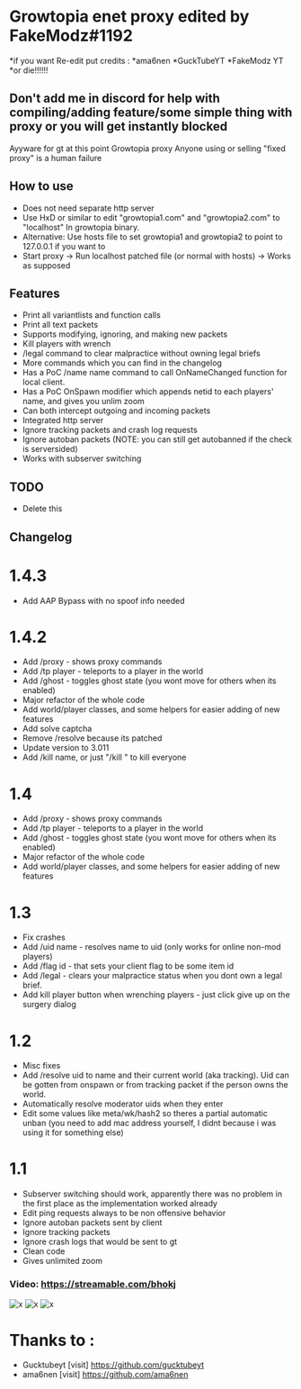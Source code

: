 # Growtopia enet proxy edited by FakeModz#1192
*if you want Re-edit put credits :
*ama6nen
*GuckTubeYT
*FakeModz YT
*or die!!!!!! 

## Don't add me in discord for help with compiling/adding feature/some simple thing with proxy or you will get instantly blocked

Ayyware for gt at this point 
Growtopia proxy
Anyone using or selling "fixed proxy" is a human failure

## How to use
* Does not need separate http server
* Use HxD or similar to edit "growtopia1.com" and "growtopia2.com" to "localhost" In growtopia binary.
* Alternative: Use hosts file to set growtopia1 and growtopia2 to point to 127.0.0.1 if you want to
* Start proxy -> Run localhost patched file (or normal with hosts) -> Works as supposed

## Features
* Print all variantlists and function calls
* Print all text packets
* Supports modifying, ignoring, and making new packets
* Kill players with wrench
* /legal command to clear malpractice without owning legal briefs
* More commands which you can find in the changelog
* Has a PoC /name name command to call OnNameChanged function for local client.
* Has a PoC OnSpawn modifier which appends netid to each players' name, and gives you unlim zoom
* Can both intercept outgoing and incoming packets
* Integrated http server
* Ignore tracking packets and crash log requests
* Ignore autoban packets (NOTE: you can still get autobanned if the check is serversided)
* Works with subserver switching

## TODO
* Delete this

## Changelog

# 1.4.3
* Add AAP Bypass with no spoof info needed

# 1.4.2
* Add /proxy - shows proxy commands
* Add /tp player - teleports to a player in the world
* Add /ghost - toggles ghost state (you wont move for others when its enabled)
* Major refactor of the whole code
* Add world/player classes, and some helpers for easier adding of new features
* Add solve captcha
* Remove /resolve because its patched
* Update version to 3.011
* Add /kill name, or just "/kill " to kill everyone 
# 1.4
* Add /proxy - shows proxy commands
* Add /tp player - teleports to a player in the world
* Add /ghost - toggles ghost state (you wont move for others when its enabled)
* Major refactor of the whole code
* Add world/player classes, and some helpers for easier adding of new features

# 1.3
* Fix crashes
* Add /uid name - resolves name to uid (only works for online non-mod players)
* Add /flag id - that sets your client flag to be some item id
* Add /legal - clears your malpractice status when you dont own a legal brief.
* Add kill player button when wrenching players - just click give up on the surgery dialog

# 1.2
* Misc fixes
* Add /resolve uid to name and their current world (aka tracking). Uid can be gotten from onspawn or from tracking packet if the person owns the world.
* Automatically resolve moderator uids when they enter
* Edit some values like meta/wk/hash2 so theres a partial automatic unban (you need to add mac address yourself, I didnt because i was using it for something else)

# 1.1
* Subserver switching should work, apparently there was no problem in the first place as the implementation worked already
* Edit ping requests always to be non offensive behavior
* Ignore autoban packets sent by client
* Ignore tracking packets
* Ignore crash logs that would be sent to gt
* Clean code
* Gives unlimited zoom

### Video: https://streamable.com/bhokj  

![x](https://i.imgur.com/RG2o9pM.png "Proxy pic 3")
![x](https://i.imgur.com/3DFiMgS.png "Proxy pic 2")
![x](https://i.imgur.com/Lndhj70.png "Proxy pic 1")

# Thanks to :
* Gucktubeyt [visit] https://github.com/gucktubeyt
* ama6nen [visit] https://github.com/ama6nen
